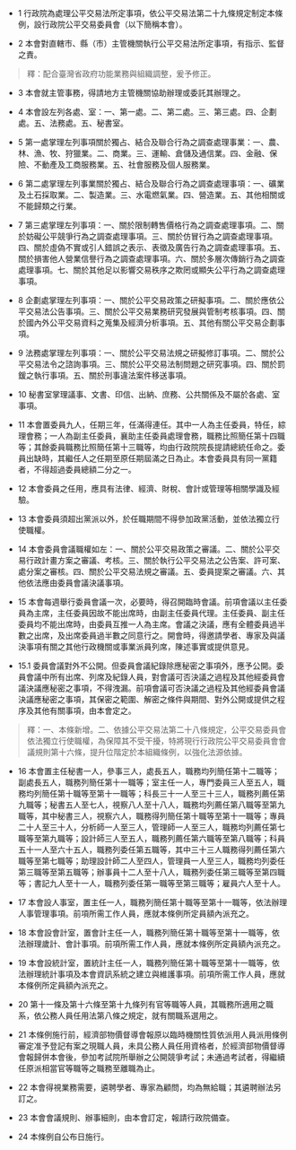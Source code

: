* 1 行政院為處理公平交易法所定事項，依公平交易法第二十九條規定制定本條例，設行政院公平交易委員會（以下簡稱本會）。

* 2 本會對直轄市、縣（市）主管機關執行公平交易法所定事項，有指示、監督之責。

> 釋：配合臺灣省政府功能業務與組織調整，爰予修正。

* 3 本會就主管事務，得請地方主管機關協助辦理或委託其辦理之。

* 4 本會設左列各處、室：一、第一處。二、第二處。三、第三處。四、企劃處。五、法務處。五、秘書室。

* 5 第一處掌理左列事項關於獨占、結合及聯合行為之調查處理事業：一、農、林、漁、牧、狩獵業。二、商業。三、運輸、倉儲及通信業。四、金融、保險、不動產及工商服務業。五、社會服務及個人服務業。

* 6 第二處掌理左列事業關於獨占、結合及聯合行為之調查處理事項：一、礦業及土石採取業。二、製造業。三、水電燃氣業。四、營造業。五、其他相關或不能歸類之行業。

* 7 第三處掌理左列事項：一、關於限制轉售價格行為之調查處理事項。二、關於妨礙公平競爭行為之調查處理事項。三、關於仿冒行為之調查處理事項。四、關於虛偽不實或引人錯誤之表示、表徵及廣告行為之調查處理事項。五、關於損害他人營業信譽行為之調查處理事項。六、關於多層次傳銷行為之調查處理事項。七、關於其他足以影響交易秩序之欺罔或顯失公平行為之調查處理事項。

* 8 企劃處掌理左列事項：一、關於公平交易政策之研擬事項。二、關於應依公平交易法公告事項。三、關於公平交易業務研究發展與管制考核事項。四、關於國內外公平交易資料之蒐集及經濟分析事項。五、其他有關公平交易企劃事項。

* 9 法務處掌理左列事項：一、關於公平交易法規之研擬修訂事項。二、關於公平交易法令之諮詢事項。三、關於公平交易法制問題之研究事項。四、關於罰鍰之執行事項。五、關於刑事違法案件移送事項。

* 10 秘書室掌理議事、文書、印信、出納、庶務、公共關係及不屬於各處、室事項。

* 11 本會置委員九人，任期三年，任滿得連任。其中一人為主任委員，特任，綜理會務；一人為副主任委員，襄助主任委員處理會務，職務比照簡任第十四職等；其餘委員職務比照簡任第十三職等，均由行政院院長提請總統任命之。委員出缺時，其繼任人之任期至原任期屆滿之日為止。本會委員具有同一黨籍者，不得超過委員總額二分之一。

* 12 本會委員之任用，應具有法律、經濟、財稅、會計或管理等相關學識及經驗。

* 13 本會委員須超出黨派以外，於任職期間不得參加政黨活動，並依法獨立行使職權。

* 14 本會委員會議職權如左：一、關於公平交易政策之審議。二、關於公平交易行政計畫方案之審議、考核。三、關於執行公平交易法之公告案、許可案、處分案之審核。四、關於公平交易法規之審議。五、委員提案之審議。六、其他依法應由委員會議決議事項。

* 15 本會每週舉行委員會議一次，必要時，得召開臨時會議。前項會議以主任委員為主席，主任委員因故不能出席時，由副主任委員代理。主任委員、副主任委員均不能出席時，由委員互推一人為主席。會議之決議，應有全體委員過半數之出席，及出席委員過半數之同意行之。開會時，得邀請學者、專家及與議決事項有關之其他行政機關或事業派員列席，陳述事實或提供意見。

* 15.1 委員會議對外不公開。但委員會議紀錄除應秘密之事項外，應予公開。委員會議中所有出席、列席及紀錄人員，對會議可否決議之過程及其他經委員會議決議應秘密之事項，不得洩漏。前項會議可否決議之過程及其他經委員會議決議應秘密之事項，其保密之範圍、解密之條件與期間、對外公開或提供之程序及其他有關事項，由本會定之。

> 釋：一、本條新增。二、依據公平交易法第二十八條規定，公平交易委員會依法獨立行使職權，為保障其不受干擾，特將現行行政院公平交易委員會會議規則第十六條，提升位階定於本組織條例，以強化法源依據。

* 16 本會置主任秘書一人，參事三人，處長五人，職務均列簡任第十二職等；副處長五人，職務列簡任第十一職等；室主任一人，專門委員三人至五人，職務均列簡任第十職等至第十一職等；科長三十一人至三十三人，職務列薦任第九職等；秘書五人至七人，視察八人至十八人，職務均列薦任第八職等至第九職等，其中秘書三人，視察六人，職務得列簡任第十職等至第十一職等；專員二十人至三十人，分析師一人至三人，管理師一人至三人，職務均列薦任第七職等至第九職等；設計師三人至五人，職務列薦任第六職等至第八職等；科員五十一人至六十五人，職務列委任第五職等，其中三十三人職務得列薦任第六職等至第七職等；助理設計師二人至四人，管理員一人至三人，職務均列委任第三職等至第五職等；辦事員十二人至十八人，職務列委任第三職等至第四職等；書記九人至十一人，職務列委任第一職等至第三職等；雇員六人至十人。

* 17 本會設人事室，置主任一人，職務列簡任第十職等至第十一職等，依法辦理人事管理事項。前項所需工作人員，應就本條例所定員額內派充之。

* 18 本會設會計室，置會計主任一人，職務列簡任第十職等至第十一職等，依法辦理歲計、會計事項。前項所需工作人員，應就本條例所定員額內派充之。

* 19 本會設統計室，置統計主任一人，職務列簡任第十職等至第十一職等，依法辦理統計事項及本會資訊系統之建立與維護事項。前項所需工作人員，應就本條例所定員額內派充之。

* 20 第十一條及第十六條至第十九條列有官等職等人員，其職務所適用之職系，依公務人員任用法第八條之規定，就有關職系選用之。

* 21 本條例施行前，經濟部物價督導會報原以臨時機關性質依派用人員派用條例審定准予登記有案之現職人員，未具公務人員任用資格者，於經濟部物價督導會報歸併本會後，參加考試院所舉辦之公開競爭考試；未通過考試者，得繼續任原派相當官等職等之職務至離職為止。

* 22 本會得視業務需要，遴聘學者、專家為顧問，均為無給職；其遴聘辦法另訂之。

* 23 本會會議規則、辦事細則，由本會訂定，報請行政院備查。

* 24 本條例自公布日施行。


